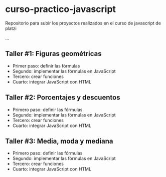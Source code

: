 # curso-practico-javascript
Repositorio para subir los proyectos realizados en el curso de javascript de platzi

...

## Taller #1: Figuras geométricas

- Primer paso: definir las fórmulas
- Segundo: implementar las fórmulas en JavaScript
- Tercero: crear funciones
- Cuarto: integrar JavaScript con HTML

## Taller #2: Porcentajes y descuentos

- Primero paso: definir las fórmulas
- Segundo: implementar las fórmulas en JavaScript
- Tercero: crear funciones
- Cuarto: integrar JavaScript con HTML

## Taller #3: Media, moda y mediana

- Primero paso: definir las fórmulas
- Segundo: implementar las fórmulas en JavaScript
- Tercero: crear funciones
- Cuarto: integrar JavaScript con HTML
